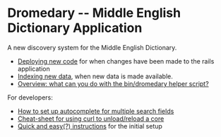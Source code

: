 # Dromedary -- Middle English Dictionary Application

A new discovery system for the Middle English Dictionary.

* [Deploying new code](docs/deploying.md) for when changes have been made to the rails application
* [Indexing new data](docs/indexing.md), when new data is made available.
* [Overview: what can you do with the bin/dromedary helper script?](docs/bin_dromedary.md)

For developers:
* [How to set up autocomplete for multiple search fields](docs/autocomplete_setup.md)
* [Cheat-sheet for using curl to unload/reload a core](docs/solr_unload_recreate_a_core.md)
* [Quick and easy(?) instructions](docs/setting_up_dev_environment_on_unix_or_mac.md) for the initial setup

